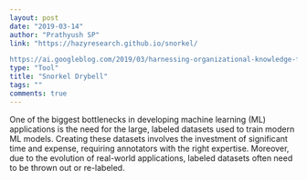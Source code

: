 ```yaml
---
layout: post
date: "2019-03-14"
author: "Prathyush SP"
link: "https://hazyresearch.github.io/snorkel/

https://ai.googleblog.com/2019/03/harnessing-organizational-knowledge-for.html"
type: "Tool"
title: "Snorkel Drybell"
tags: ""
comments: true
---
```

One of the biggest bottlenecks in developing machine learning (ML) applications is the need for the large, labeled datasets used to train modern ML models. Creating these datasets involves the investment of significant time and expense, requiring annotators with the right expertise. Moreover, due to the evolution of real-world applications, labeled datasets often need to be thrown out or re-labeled.